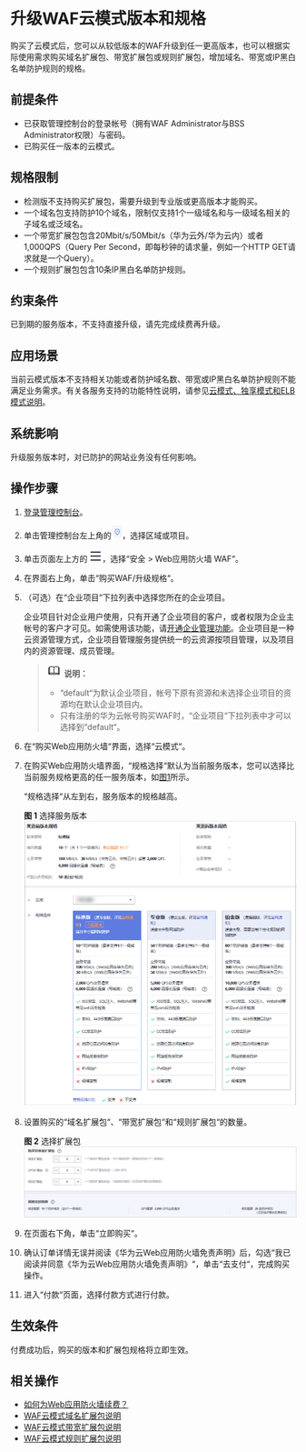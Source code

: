 # 升级WAF云模式版本和规格<a name="waf_01_0114"></a>

购买了云模式后，您可以从较低版本的WAF升级到任一更高版本，也可以根据实际使用需求购买域名扩展包、带宽扩展包或规则扩展包，增加域名、带宽或IP黑白名单防护规则的规格。

## 前提条件<a name="zh-cn_topic_0110861184_section7589131823020"></a>

-   已获取管理控制台的登录帐号（拥有WAF Administrator与BSS Administrator权限）与密码。
-   已购买任一版本的云模式。

## 规格限制<a name="section1089265516910"></a>

-   检测版不支持购买扩展包，需要升级到专业版或更高版本才能购买。
-   一个域名包支持防护10个域名，限制仅支持1个一级域名和与一级域名相关的子域名或泛域名。
-   一个带宽扩展包包含20Mbit/s/50Mbit/s（华为云外/华为云内）或者1,000QPS（Query Per Second，即每秒钟的请求量，例如一个HTTP GET请求就是一个Query）。
-   一个规则扩展包包含10条IP黑白名单防护规则。

## 约束条件<a name="section3251174120107"></a>

已到期的服务版本，不支持直接升级，请先完成续费再升级。

## 应用场景<a name="section3885420126"></a>

当前云模式版本不支持相关功能或者防护域名数、带宽或IP黑白名单防护规则不能满足业务需求。有关各服务支持的功能特性说明，请参见[云模式、独享模式和ELB模式说明](https://support.huaweicloud.com/productdesc-waf/waf_01_0106.html)。

## 系统影响<a name="section1899771219265"></a>

升级服务版本时，对已防护的网站业务没有任何影响。

## 操作步骤<a name="zh-cn_topic_0110861184_section16281142415362"></a>

1.  [登录管理控制台](https://console.huaweicloud.com/?locale=zh-cn)。
2.  单击管理控制台左上角的![](figures/icon-region.jpg)，选择区域或项目。
3.  单击页面左上方的![](figures/icon-Service.png)，选择“安全  \>  Web应用防火墙 WAF“。
4.  在界面右上角，单击“购买WAF/升级规格“。
5.  （可选）在“企业项目“下拉列表中选择您所在的企业项目。

    企业项目针对企业用户使用，只有开通了企业项目的客户，或者权限为企业主帐号的客户才可见。如需使用该功能，请[开通企业管理功能](https://support.huaweicloud.com/usermanual-em/em_am_0008.html)。企业项目是一种云资源管理方式，企业项目管理服务提供统一的云资源按项目管理，以及项目内的资源管理、成员管理。

    >![](public_sys-resources/icon-note.gif) **说明：** 
    >-   “default“为默认企业项目，帐号下原有资源和未选择企业项目的资源均在默认企业项目内。
    >-   只有注册的华为云帐号购买WAF时，“企业项目“下拉列表中才可以选择到“default“。

6.  在“购买Web应用防火墙“界面，选择“云模式“。
7.  在购买Web应用防火墙界面，“规格选择“默认为当前服务版本，您可以选择比当前服务规格更高的任一服务版本，如[图1](#zh-cn_topic_0110861184_fig147341962012)所示。

    “规格选择“从左到右，服务版本的规格越高。

    **图 1**  选择服务版本<a name="zh-cn_topic_0110861184_fig147341962012"></a>  
    ![](figures/选择服务版本-0.png "选择服务版本-0")

8.  设置购买的“域名扩展包“、“带宽扩展包“和“规则扩展包“的数量。

    **图 2**  选择扩展包<a name="fig5471193210508"></a>  
    ![](figures/选择扩展包.png "选择扩展包")

9.  在页面右下角，单击“立即购买“。
10. 确认订单详情无误并阅读《华为云Web应用防火墙免责声明》后，勾选“我已阅读并同意《华为云Web应用防火墙免责声明》“，单击“去支付“，完成购买操作。
11. 进入“付款“页面，选择付款方式进行付款。

## 生效条件<a name="section1635489102419"></a>

付费成功后，购买的版本和扩展包规格将立即生效。

## 相关操作<a name="section169611142162413"></a>

-   [如何为Web应用防火墙续费？](https://support.huaweicloud.com/waf_faq/waf_01_0115.html)
-   [WAF云模式域名扩展包说明](WAF云模式域名扩展包说明.md)
-   [WAF云模式带宽扩展包说明](WAF云模式带宽扩展包说明.md)
-   [WAF云模式规则扩展包说明](WAF云模式规则扩展包说明.md)

